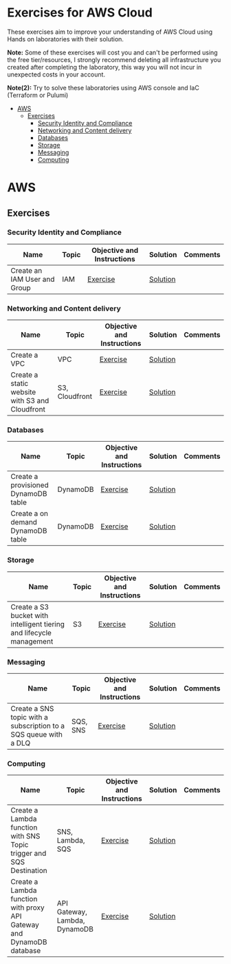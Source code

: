 # Exercises for AWS Cloud

These exercises aim to improve your understanding of AWS Cloud using Hands on laboratories with their solution.

**Note:** Some of these exercises will cost you and can't be performed using the free tier/resources, I strongly recommend deleting all infrastructure you created after completing the laboratory, this way you will not incur in unexpected costs in your account.

**Note(2):** Try to solve these laboratories using AWS console and IaC (Terraform or Pulumi)

- [AWS](#aws)
  - [Exercises](#exercises)
    - [Security Identity and Compliance](#security-identity-and-compliance)
    - [Networking and Content delivery](#networking-and-content-delivery)
    - [Databases](#databases)
    - [Storage](#storage)
    - [Messaging](#messaging)
    - [Computing](#computing)

# AWS

## Exercises

### Security Identity and Compliance

| Name                         | Topic | Objective and Instructions                                     | Solution                                                      | Comments |
|------------------------------|-------|----------------------------------------------------------------|---------------------------------------------------------------|----------|
| Create an IAM User and Group | IAM   | [Exercise](exercises/identity/iam/create_user_group/README.md) | [Solution](exercises/identity/iam/create_user_group/solution) |          |

### Networking and Content delivery

| Name                                           | Topic          | Objective and Instructions                                                  | Solution                                                                   | Comments |
|------------------------------------------------|----------------|-----------------------------------------------------------------------------|----------------------------------------------------------------------------|----------|
| Create a VPC                                   | VPC            | [Exercise](exercises/networking/vpc/create_vpc/README.md)                   | [Solution](exercises/networking/vpc/create_vpc/solution)                   |          |
| Create a static website with S3 and Cloudfront | S3, Cloudfront | [Exercise](exercises/networking/cloudfront/create_static_website/README.md) | [Solution](exercises/networking/cloudfront/create_static_website/solution) |          | 

### Databases

| Name                                | Topic    | Objective and Instructions                                                        | Solution                                                                         | Comments |
|-------------------------------------|----------|-----------------------------------------------------------------------------------|----------------------------------------------------------------------------------|----------|
| Create a provisioned DynamoDB table | DynamoDB | [Exercise](exercises/database/dynamodb/create_provisioned_dynamo_table/README.md) | [Solution](exercises/database/dynamodb/create_provisioned_dynamo_table/solution) |          |
| Create a on demand DynamoDB table   | DynamoDB | [Exercise](exercises/database/dynamodb/create_on_demand_dynamo_table/README.md)   | [Solution](exercises/database/dynamodb/create_on_demand_dynamo_table/solution)   |          |

### Storage

| Name                                                                 | Topic | Objective and Instructions                                                      | Solution                                                                       | Comments |
|----------------------------------------------------------------------|-------|---------------------------------------------------------------------------------|--------------------------------------------------------------------------------|----------|
| Create a S3 bucket with intelligent tiering and lifecycle management | S3    | [Exercise](exercises/storage/s3/bucket_intelligent_tiering_lifecycle/README.md) | [Solution](exercises/storage/s3/bucket_intelligent_tiering_lifecycle/solution) |          |

### Messaging

| Name                                                             | Topic    | Objective and Instructions                                            | Solution                                                             | Comments |
|------------------------------------------------------------------|----------|-----------------------------------------------------------------------|----------------------------------------------------------------------|----------|
| Create a SNS topic with a subscription to a SQS queue with a DLQ | SQS, SNS | [Exercise](exercises/messaging/sqs/create_sns_sqs_with_dlq/README.md) | [Solution](exercises/messaging/sqs/create_sns_sqs_with_dlq/solution) |          |

### Computing

| Name                                                                  | Topic                         | Objective and Instructions                                                | Solution                                                                 | Comments |
|-----------------------------------------------------------------------|-------------------------------|---------------------------------------------------------------------------|--------------------------------------------------------------------------|----------|
| Create a Lambda function with SNS Topic trigger and SQS Destination   | SNS, Lambda, SQS              | [Exercise](exercises/computing/lambda/create_lambda_sns_sqs/README.md)    | [Solution](exercises/computing/lambda/create_lambda_sns_sqs/solution)    |          |
| Create a Lambda function with proxy API Gateway and DynamoDB database | API Gateway, Lambda, DynamoDB | [Exercise](exercises/computing/lambda/create_lambda_api_dynamo/README.md) | [Solution](exercises/computing/lambda/create_lambda_api_dynamo/solution) |          |